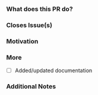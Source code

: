 <!--
PLEASE READ THIS MESSAGE.

HOW TO WRITE A GOOD PULL REQUEST?

- Make it small.
- Do only one thing.
- Avoid re-formatting.
- Write useful descriptions and titles.
- Address review comments in terms of additional commits.
- Read the contributing guide: https://github.com/ultrastar-deluxe/format/blob/master/.github/CONTRIBUTING.md.

-->

### What does this PR do?

<!-- A brief description of the change being made with this pull request. -->

### Closes Issue(s)

<!-- List here all the issues closed by this pull request. -->

### Motivation

<!-- What inspired you to submit this pull request? -->


### More

- [ ] Added/updated documentation

### Additional Notes

<!-- Anything else we should know when reviewing? -->